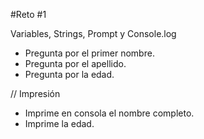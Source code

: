 #Reto #1

Variables, Strings, Prompt y Console.log

* Pregunta por el primer nombre.
* Pregunta por el apellido.
* Pregunta por la edad.

// Impresión
* Imprime en consola el nombre completo.
* Imprime la edad.